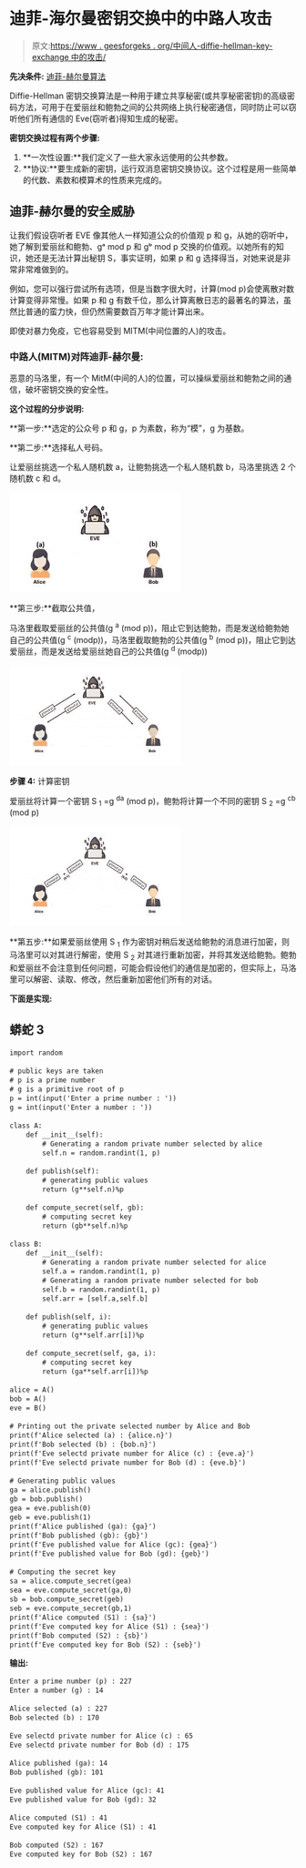 # 迪菲-海尔曼密钥交换中的中路人攻击

> 原文:[https://www . geesforgeks . org/中间人-diffie-hellman-key-exchange 中的攻击/](https://www.geeksforgeeks.org/man-in-the-middle-attack-in-diffie-hellman-key-exchange/)

**先决条件:** [迪菲-赫尔曼算法](https://www.geeksforgeeks.org/implementation-diffie-hellman-algorithm/)

Diffie-Hellman 密钥交换算法是一种用于建立共享秘密(或共享秘密密钥)的高级密码方法，可用于在爱丽丝和鲍勃之间的公共网络上执行秘密通信，同时防止可以窃听他们所有通信的 Eve(窃听者)得知生成的秘密。

**密钥交换过程有两个步骤:**

1.  **一次性设置:**我们定义了一些大家永远使用的公共参数。
2.  **协议:**要生成新的密钥，运行双消息密钥交换协议。这个过程是用一些简单的代数、素数和模算术的性质来完成的。

## **迪菲-赫尔曼的安全威胁**

让我们假设窃听者 EVE 像其他人一样知道公众的价值观 p 和 g，从她的窃听中，她了解到爱丽丝和鲍勃、gᵃ mod p 和 gᵇ mod p 交换的价值观。以她所有的知识，她还是无法计算出秘钥 S，事实证明，如果 p 和 g 选择得当，对她来说是非常非常难做到的。

例如，您可以强行尝试所有选项，但是当数字很大时，计算(mod p)会使离散对数计算变得非常慢。如果 p 和 g 有数千位，那么计算离散日志的最著名的算法，虽然比普通的蛮力快，但仍然需要数百万年才能计算出来。

即使对暴力免疫，它也容易受到 MITM(中间位置的人)的攻击。

### **中路人(MITM)对阵迪菲-赫尔曼:**

恶意的马洛里，有一个 MitM(中间的人)的位置，可以操纵爱丽丝和鲍勃之间的通信，破坏密钥交换的安全性。

**这个过程的分步说明:**

**第一步:**选定的公众号 p 和 g，p 为素数，称为“模”，g 为基数。

**第二步:**选择私人号码。

让爱丽丝挑选一个私人随机数 a，让鲍勃挑选一个私人随机数 b，马洛里挑选 2 个随机数 c 和 d。

![](img/30a4d855192b39bd1c2841b35c770112.png)

**第三步:**截取公共值，

马洛里截取爱丽丝的公共值(g <sup>a</sup> (mod p))，阻止它到达鲍勃，而是发送给鲍勃她自己的公共值(g <sup>c</sup> (modp))，马洛里截取鲍勃的公共值(g <sup>b</sup> (mod p))，阻止它到达爱丽丝，而是发送给爱丽丝她自己的公共值(g <sup>d</sup> (modp))

![](img/76363b9d68abb5058c9ac9586a6a5876.png)

**步骤 4:** 计算密钥

爱丽丝将计算一个密钥 S <sub>1</sub> =g <sup>da</sup> (mod p)，鲍勃将计算一个不同的密钥 S <sub>2</sub> =g <sup>cb</sup> (mod p)

![](img/6e4afc22eca6a9584ed09dc6bc8b541e.png)

**第五步:**如果爱丽丝使用 S <sub>1</sub> 作为密钥对稍后发送给鲍勃的消息进行加密，则马洛里可以对其进行解密，使用 S <sub>2</sub> 对其进行重新加密，并将其发送给鲍勃。鲍勃和爱丽丝不会注意到任何问题，可能会假设他们的通信是加密的，但实际上，马洛里可以解密、读取、修改，然后重新加密他们所有的对话。

**下面是实现:**

## 蟒蛇 3

```
import random

# public keys are taken
# p is a prime number
# g is a primitive root of p
p = int(input('Enter a prime number : '))
g = int(input('Enter a number : '))

class A:
    def __init__(self):
        # Generating a random private number selected by alice
        self.n = random.randint(1, p)     

    def publish(self):
        # generating public values
        return (g**self.n)%p

    def compute_secret(self, gb):
        # computing secret key
        return (gb**self.n)%p

class B:
    def __init__(self):
        # Generating a random private number selected for alice
        self.a = random.randint(1, p)
        # Generating a random private number selected for bob
        self.b = random.randint(1, p)
        self.arr = [self.a,self.b]

    def publish(self, i):
        # generating public values
        return (g**self.arr[i])%p

    def compute_secret(self, ga, i):
        # computing secret key
        return (ga**self.arr[i])%p

alice = A()
bob = A()
eve = B()

# Printing out the private selected number by Alice and Bob
print(f'Alice selected (a) : {alice.n}')
print(f'Bob selected (b) : {bob.n}')
print(f'Eve selectd private number for Alice (c) : {eve.a}')
print(f'Eve selectd private number for Bob (d) : {eve.b}')

# Generating public values 
ga = alice.publish()
gb = bob.publish()
gea = eve.publish(0)
geb = eve.publish(1)
print(f'Alice published (ga): {ga}')
print(f'Bob published (gb): {gb}')
print(f'Eve published value for Alice (gc): {gea}')
print(f'Eve published value for Bob (gd): {geb}')

# Computing the secret key
sa = alice.compute_secret(gea)
sea = eve.compute_secret(ga,0)
sb = bob.compute_secret(geb)
seb = eve.compute_secret(gb,1)
print(f'Alice computed (S1) : {sa}')
print(f'Eve computed key for Alice (S1) : {sea}')
print(f'Bob computed (S2) : {sb}')
print(f'Eve computed key for Bob (S2) : {seb}')
```

**输出:**

```
Enter a prime number (p) : 227
Enter a number (g) : 14

Alice selected (a) : 227
Bob selected (b) : 170

Eve selectd private number for Alice (c) : 65
Eve selectd private number for Bob (d) : 175

Alice published (ga): 14
Bob published (gb): 101

Eve published value for Alice (gc): 41
Eve published value for Bob (gd): 32

Alice computed (S1) : 41
Eve computed key for Alice (S1) : 41

Bob computed (S2) : 167
Eve computed key for Bob (S2) : 167
```